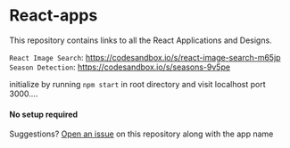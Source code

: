 # React-apps

This repository contains links to all the React Applications and Designs.


`React Image Search`: https://codesandbox.io/s/react-image-search-m65jp
<br/>
`Season Detection`: https://codesandbox.io/s/seasons-9v5pe

initialize by running `npm start` in root directory and visit localhost port 3000....

#### No setup required


Suggestions? [Open an issue](http://github.com/abhinavkavuri/React-apps/issues/new) on this repository along with the app name

